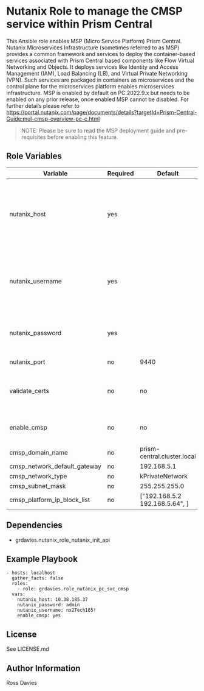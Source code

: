 # Nutanix Role to manage the CMSP service within Prism Central

This Ansible role enables MSP (Micro Service Platform) Prism Central. Nutanix Microservices Infrastructure (sometimes referred to as MSP) provides a common framework and services to deploy the container-based services associated with Prism Central based components like Flow Virtual Networking and Objects. It deploys services like Identity and Access Management (IAM), Load Balancing (LB), and Virtual Private Networking (VPN). Such services are packaged in containers as microservices and the control plane for the microservices platform enables microservices infrastructure. MSP is enabled by default on PC.2022.9.x but needs to be enabled on any prior release, once enabled MSP cannot be disabled. For further details please refer to https://portal.nutanix.com/page/documents/details?targetId=Prism-Central-Guide:mul-cmsp-overview-pc-c.html 

> NOTE: Please be sure to read the MSP deployment guide and pre-requisites before enabling this feature. 

## Role Variables

| Variable                     | Required | Default                        | Choices                                                                         | Comments                                                                                                                                           |
|------------------------------|----------|--------------------------------|---------------------------------------------------------------------------------|----------------------------------------------------------------------------------------------------------------------------------------------------|
| nutanix_host                 | yes      |                                |                                                                                 | The IP address or FQDN for the Prism (Element or Central) to which you want to connect.                                                            |
| nutanix_username             | yes      |                                |                                                                                 | A valid username with appropriate rights to access the Nutanix API.                                                                                |
| nutanix_password             | yes      |                                |                                                                                 | A valid password for the supplied username.                                                                                                        |
| nutanix_port                 | no       | 9440                           |                                                                                 | The Prism TCP port.                                                                                                                                |
| validate_certs               | no       | no                             | yes / no                                                                        | Whether to check if Prism UI certificates are valid.                                                                                               |
| enable_cmsp                  | no       | no                             | yes / no                                                                        | Whether to enable CMSP or not.                                                                                                                     |
| cmsp_domain_name             | no       | prism-central.cluster.local    |                                                                                 |                                                                                                                                                    |
| cmsp_network_default_gateway | no       | 192.168.5.1                    |                                                                                 |                                                                                                                                                    |
| cmsp_network_type            | no       | kPrivateNetwork                |                                                                                 |                                                                                                                                                    |
| cmsp_subnet_mask             | no       | 255.255.255.0                  |                                                                                 |                                                                                                                                                    |
| cmsp_platform_ip_block_list  | no       | ["192.168.5.2 192.168.5.64", ] |                                                                                 |                                                                                                                                                    |

## Dependencies

- grdavies.nutanix_role_nutanix_init_api

## Example Playbook

```
- hosts: localhost
  gather_facts: false
  roles:
    - role: grdavies.role_nutanix_pc_svc_cmsp
  vars:
    nutanix_host: 10.38.185.37
    nutanix_password: admin
    nutanix_username: nx2Tech165!
    enable_cmsp: yes
```

## License

See LICENSE.md

## Author Information

Ross Davies
